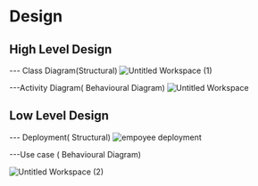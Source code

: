 # Design

## High Level Design 

--- Class Diagram(Structural) 
![Untitled Workspace (1)](https://user-images.githubusercontent.com/85819741/132127023-7ca5d6b8-7264-4540-9ce3-9f9cb83dda61.jpg)

---Activity Diagram( Behavioural Diagram)
![Untitled Workspace](https://user-images.githubusercontent.com/85819741/132127070-cc7fb292-c9dd-49f9-af1e-c0824158817e.jpg)

## Low Level Design 

--- Deployment( Structural)
![empoyee deployment](https://user-images.githubusercontent.com/85819741/132127135-bda26af8-9e92-4f56-a7d2-d9c1c874c7d0.JPG)

---Use case ( Behavioural Diagram)

![Untitled Workspace (2)](https://user-images.githubusercontent.com/85819741/132127164-755b347e-ce21-4b39-bc1c-9aacc5d7b2d0.jpg)

